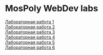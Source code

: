 # MosPoly WebDev labs

[Лабораторная работа 1](https://ksushagryaznaya.github.io/Ludnikov-web-dev-2024-1/lab1/)\
[Лабораторная работа 2](https://ksushagryaznaya.github.io/Ludnikov-web-dev-2024-1/lab2/)\
[Лабораторная работа 3](https://ksushagryaznaya.github.io/Ludnikov-web-dev-2024-1/lab3/)\
[Лабораторная работа 4](https://ksushagryaznaya.github.io/Ludnikov-web-dev-2024-1/lab4/)\
[Лабораторная работа 5](https://ksushagryaznaya.github.io/Ludnikov-web-dev-2024-1/lab5/)\
[Лабораторная работа 6](https://ksushagryaznaya.github.io/Ludnikov-web-dev-2024-1/lab6/)
